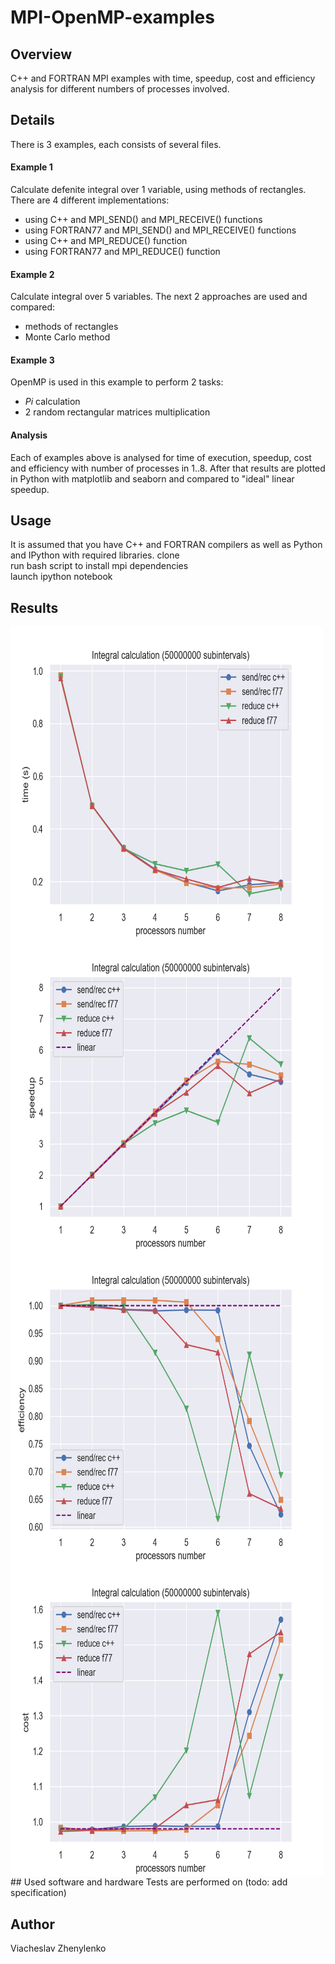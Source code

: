 # MPI-OpenMP-examples
## Overview
C++ and FORTRAN MPI examples with time, speedup, cost and efficiency analysis for different numbers of processes involved.

## Details
There is 3 examples, each consists of several files.

#### Example 1
Calculate defenite integral over 1 variable, using methods of rectangles. There are 4 different implementations:  
- using C++ and MPI_SEND() and MPI_RECEIVE() functions
- using FORTRAN77 and MPI_SEND() and MPI_RECEIVE() functions
- using C++ and MPI_REDUCE() function
- using FORTRAN77 and MPI_REDUCE() function

#### Example 2
Calculate integral over 5 variables. The next 2 approaches are used and compared:
- methods of rectangles
- Monte Carlo method

#### Example 3
OpenMP is used in this example to perform 2 tasks:
- _Pi_ calculation
- 2 random rectangular matrices multiplication

#### Analysis
Each of examples above is analysed for time of execution, speedup, cost and efficiency with number of processes in 1..8.
After that results are plotted in Python with matplotlib and seaborn and compared to "ideal" linear speedup.

## Usage
It is assumed that you have C++ and FORTRAN compilers as well as Python and IPython with required libraries.
clone  
run bash script to install mpi dependencies  
launch ipython notebook

## Results 
<img align="left" width="500" height="500" src="images/integral_time.png">
<img align="left" width="500" height="500" src="images/integral_speedup.png">
<img align="left" width="500" height="500" src="images/integral_efficiency.png">
<img align="left" width="500" height="500" src="images/integral_cost.png">
## Used software and hardware
Tests are performed on (todo: add specification)

## Author
Viacheslav Zhenylenko
